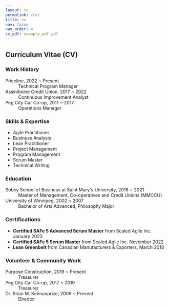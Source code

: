 ```yaml
---
layout: cv
permalink: /cv/
title: cv
nav: false
nav_order: 4
cv_pdf: example_pdf.pdf
---
```


## Curriculum Vitae (CV)

### Work History

<dl>
<dt>Priceline, 2022 ~ Present</dt>
<dd>Technical Program Manager</dd>
<dt>Assiniboine Credit Union, 2017 ~ 2022</dt>
<dd>Continuous Improvement Analyst</dd>
<dt>Peg City Car Co-op, 2011 ~ 2017</dt>
<dd>Operations Manager</dd>
</dl>

### Skills & Expertise

- Agile Practitioner
- Business Analysis
- Lean Practitioner
- Project Management
- Program Management
- Scrum Master
- Technical Writing

### Education

<dl>
<dt>Sobey School of Business at Saint Mary's University, 2018 ~ 2021</dt>
<dd>Master of Management, Co-operatives and Credit Unions (MMCCU)</dd>
<dt>University of Winnipeg, 2002 ~ 2007</dt>
<dd>Bachelor of Arts Advanced, Philosophy Major</dd>
</dl>

### Certifications

- **Certified SAFe 5 Advanced Scrum Master** from Scaled Agile Inc. January 2023
- **Certified SAFe 5 Scrum Master** from Scaled Agile Inc. November 2022
- **Lean Greenbelt** from Canadian Manufacturers & Exporters, March 2018

### Volunteer & Community Work

<dl>
<dt>Purpose Construction, 2019 ~ Present</dt>
<dd>Treasurer</dd>
<dt>Peg City Car Co-op, 2017 ~ 2019</dt>
<dd>Treasurer</dd>
<dt>Dr. Brian M. Keenanprize, 2009 ~ Present</dt>
<dd>Director</dd>
</dl>
